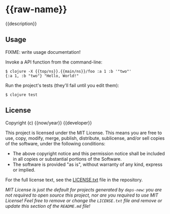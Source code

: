 # {{raw-name}}

{{description}}

## Usage

FIXME: write usage documentation!

Invoke a API function from the command-line:

    $ clojure -X {{top/ns}}.{{main/ns}}/foo :a 1 :b '"two"'
    {:a 1, :b "two"} "Hello, World!"

Run the project's tests (they'll fail until you edit them):

    $ clojure test

## License

Copyright (c) {{now/year}} {{developer}}

This project is licensed under the MIT License. This means you are free to use,
copy, modify, merge, publish, distribute, sublicense, and/or sell copies of the
software, under the following conditions:

- The above copyright notice and this permission notice shall be included in all
  copies or substantial portions of the Software.
- The software is provided "as is", without warranty of any kind, express or
  implied.

For the full license text, see the [LICENSE.txt](LICENSE.txt) file in the repository.

_MIT License is just the default for projects generated by `deps-new`: you are not_
_required to open source this project, nor are you required to use MIT License!_
_Feel free to remove or change the `LICENSE.txt` file and remove or update this_
_section of the `README.md` file!_
